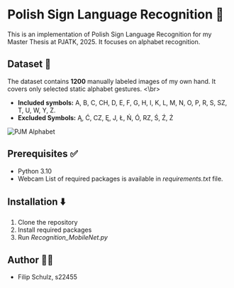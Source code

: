 # Polish Sign Language Recognition :open_hands:

This is an implementation of Polish Sign Language Recognition for my Master Thesis at PJATK, 2025.
It focuses on alphabet recognition.

## Dataset :scroll:

The dataset contains __1200__ manually labeled images of my own hand. It covers only selected static alphabet gestures. <\br>
* __Included symbols:__ A, B, C, CH, D, E, F, G, H, I, K, L, M, N, O, P, R, S, SZ, T, U, W, Y, Z.
* __Excluded Symbols:__ Ą, Ć, CZ, Ę, J, Ł, Ń, Ó, RZ, Ś, Ź, Ż

![PJM Alphabet](https://external-content.duckduckgo.com/iu/?u=https%3A%2F%2Fslo5.edu.pl%2Fwp-content%2Fuploads%2F2020%2F09%2Fpolski-alfabet-palcowy.png&f=1&nofb=1&ipt=7446a8cdcd9c8cc2a67fd838b9c3ce3e76e54a876bd2da94e26cbba2ef13bfa9 "Polish Sign Alphabet")

## Prerequisites :white_check_mark:
* Python 3.10
* Webcam
List of required packages is available in _requirements.txt_ file. 

## Installation :arrow_down:

1. Clone the repository 
2. Install required packages
3. Run _Recognition_MobileNet.py_

## Author :man_technologist:
* Filip Schulz, s22455
